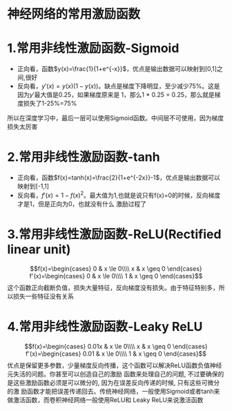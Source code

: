 神经网络的常用激励函数
===
# 1.常用非线性激励函数-Sigmoid
- 正向看，函数$y(x)=\frac{1}{1+e^{-x}}$，优点是输出数据可以映射到[0,1]之间,很好 
- 反向看，$y'(x)=y(x)(1-y(x))$。缺点是梯度下降明显，至少减少75%。这是因为$y'$最大值是0.25，如果梯度原来是
1，那么1 * 0.25 = 0.25，那么就是梯度损失了1-25%=75%

所以在深度学习中，最后一层可以使用Sigmoid函数。中间层不可使用，因为梯度损失太厉害

# 2.常用非线性激励函数-tanh
- 正向看，函数$f(x)=tanh(x)=\frac{2}{1+e^{-2x}}-1$，优点是输出数据可以映射到[-1,1]
- 反向看，$f'(x)=1-f(x)^2$。最大值为1,也就是说只有f(x)=0的时候，反向梯度才是1，但是正向为0，也就没有什么
激励过程了

# 3.常用非线性激励函数-ReLU(Rectified linear unit)
$$f(x)=\begin{cases}
0 & x \le 0\\\\
x & x \geq 0
\end{cases} f'(x)=\begin{cases}
0 & x \le 0\\\\
1 & x \geq 0
\end{cases}$$
这个函数正向截断负值，损失大量特征，反向梯度没有损失。由于特征特别多，所以损失一些特征没有关系

# 4.常用非线性激励函数-Leaky ReLU
$$f(x)=\begin{cases}
0.01x & x \le 0\\\\
x & x \geq 0
\end{cases} f'(x)=\begin{cases}
0.01 & x \le 0\\\\
1 & x \geq 0
\end{cases}$$
优点是保留更多参数，少量梯度反向传播，这个函数可以解决ReLU函数负值神经元失活的问题。你甚至可以创造自己的激励
函数来处理自己的问题, 不过要确保的是这些激励函数必须是可以微分的, 因为在误差反向传递的时候, 只有这些可微分的激
励函数才能把误差传递回去。传统神经网络，一般使用Sigmoid或者tanh来做激活函数，而卷积神经网络一般使用ReLU和
Leaky ReLU来说激活函数








